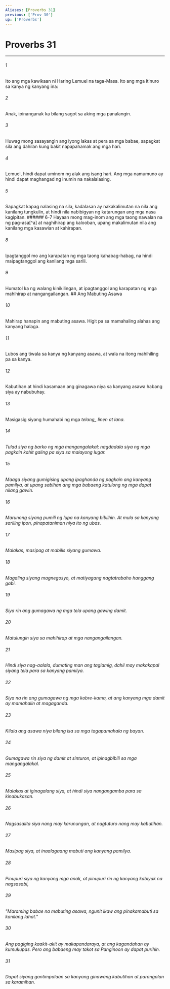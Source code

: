 ```yaml
---
Aliases: [Proverbs 31]
previous: ['Prov 30']
up: ['Proverbs']
---
```

# Proverbs 31

***






















###### 1 










Ito ang mga kawikaan ni Haring Lemuel na taga-Masa. Ito ang mga itinuro sa kanya ng kanyang ina: 





















###### 2 










Anak, ipinanganak ka bilang sagot sa aking mga panalangin. 





















###### 3 










Huwag mong sasayangin ang iyong lakas at pera sa mga babae, sapagkat sila ang dahilan kung bakit napapahamak ang mga hari. 





















###### 4 










Lemuel, hindi dapat uminom ng alak ang isang hari. Ang mga namumuno ay hindi dapat maghangad ng inumin na nakalalasing. 





















###### 5 










Sapagkat kapag nalasing na sila, kadalasan ay nakakalimutan na nila ang kanilang tungkulin, at hindi nila nabibigyan ng katarungan ang mga nasa kagipitan. ###### 6-7 Hayaan mong mag-inom ang mga taong nawalan na ng pag-asa[^a] at naghihirap ang kalooban, upang makalimutan nila ang kanilang mga kasawian at kahirapan. 





















###### 8 










Ipagtanggol mo ang karapatan ng mga taong kahabag-habag, na hindi maipagtanggol ang kanilang mga sarili. 





















###### 9 










Humatol ka ng walang kinikilingan, at ipagtanggol ang karapatan ng mga mahihirap at nangangailangan. ## Ang Mabuting Asawa 





















###### 10 










Mahirap hanapin ang mabuting asawa. Higit pa sa mamahaling alahas ang kanyang halaga. 





















###### 11 










Lubos ang tiwala sa kanya ng kanyang asawa, at wala na itong mahihiling pa sa kanya. 





















###### 12 










Kabutihan at hindi kasamaan ang ginagawa niya sa kanyang asawa habang siya ay nabubuhay. 





















###### 13 










Masigasig siyang humahabi ng mga <i class="trans-change">telang_ linen at lana. 





















###### 14 










Tulad siya ng barko ng mga mangangalakal; nagdadala siya ng mga pagkain kahit galing pa siya sa malayong lugar. 





















###### 15 










Maaga siyang gumigising upang ipaghanda ng pagkain ang kanyang pamilya, at upang sabihan ang mga babaeng katulong ng mga dapat nilang gawin. 





















###### 16 










Marunong siyang pumili ng lupa na kanyang bibilhin. At mula sa kanyang sariling ipon, pinapataniman niya ito ng ubas. 





















###### 17 










Malakas, masipag at mabilis siyang gumawa. 





















###### 18 










Magaling siyang magnegosyo, at matiyagang nagtatrabaho hanggang gabi. 





















###### 19 










Siya rin ang gumagawa ng mga tela upang gawing damit. 





















###### 20 










Matulungin siya sa mahihirap at mga nangangailangan. 





















###### 21 










Hindi siya nag-aalala, dumating man ang taglamig, dahil may makakapal siyang tela para sa kanyang pamilya. 





















###### 22 










Siya na rin ang gumagawa ng mga kobre-kama, at ang kanyang mga damit ay mamahalin at magaganda. 





















###### 23 










Kilala ang asawa niya bilang isa sa mga tagapamahala ng bayan. 





















###### 24 










Gumagawa rin siya ng damit at sinturon, at ipinagbibili sa mga mangangalakal. 





















###### 25 










Malakas at iginagalang siya, at hindi siya nangangamba para sa kinabukasan. 





















###### 26 










Nagsasalita siya nang may karunungan, at nagtuturo nang may kabutihan. 





















###### 27 










Masipag siya, at inaalagaang mabuti ang kanyang pamilya. 





















###### 28 










Pinupuri siya ng kanyang mga anak, at pinupuri rin ng kanyang kabiyak na nagsasabi, 





















###### 29 










"Maraming babae na mabuting asawa, ngunit ikaw ang pinakamabuti sa kanilang lahat." 





















###### 30 










Ang pagiging kaakit-akit ay makapandaraya, at ang kagandahan ay kumukupas. Pero ang babaeng may takot sa Panginoon ay dapat purihin. 





















###### 31 










Dapat siyang gantimpalaan sa kanyang ginawang kabutihan at parangalan sa karamihan.
